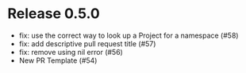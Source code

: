 # Release 0.5.0

- fix: use the correct way to look up a Project for a namespace (#58)
- fix: add descriptive pull request title (#57)
- fix: remove using nil error (#56)
- New PR Template (#54)
